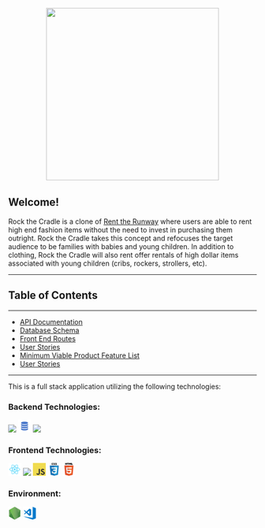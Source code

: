 <p align=center>
<img src="https://user-images.githubusercontent.com/67562159/105742635-c5a1ed00-5f09-11eb-9b0e-1f0e91adb7f0.png" width=350px height=350px/>
</p>

## Welcome!
Rock the Cradle is a clone of [Rent the Runway](https://www.renttherunway.com/) where users are able to rent high end fashion items without the need to invest in purchasing them outright. Rock the Cradle takes this concept and refocuses the target audience to be families with babies and young children. In addition to clothing, Rock the Cradle will also rent offer rentals of high dollar items associated with young children (cribs, rockers, strollers, etc).

---
## **Table of Contents**
---

* [API Documentation](https://github.com/andrewscohen/RocktheCradle_RTR_Clone/wiki/API-Documentation)
* [Database Schema](https://github.com/andrewscohen/RocktheCradle_RTR_Clone/wiki/Database-Schema)
* [Front End Routes](https://github.com/andrewscohen/RocktheCradle_RTR_Clone/wiki/Front-End-Routes)
* [User Stories](https://github.com/andrewscohen/2020.11.badReads/wiki/User-Stories)
* [Minimum Viable Product Feature List](https://github.com/andrewscohen/RocktheCradle_RTR_Clone/wiki/Minimum-Viable-Product-Feature-List)
* [User Stories](https://github.com/andrewscohen/RocktheCradle_RTR_Clone/wiki/User-Stories)
---
This is a full stack application utilizing the following technologies: 
### Backend Technologies:
<img src="https://img.icons8.com/color/48/000000/postgreesql.png" width="26px" > 
<img src="https://raw.githubusercontent.com/github/explore/80688e429a7d4ef2fca1e82350fe8e3517d3494d/topics/sql/sql.png" width="26px">
<img src="https://external-content.duckduckgo.com/iu/?u=https%3A%2F%2Fcamo.githubusercontent.com%2Ffc61dcbdb7a6e49d3adecc12194b24ab20dfa25b%2F68747470733a2f2f692e636c6f756475702e636f6d2f7a6659366c4c376546612d3330303078333030302e706e67&f=1&nofb=1" width="80px">

### Frontend Technologies:
<img src="https://raw.githubusercontent.com/github/explore/80688e429a7d4ef2fca1e82350fe8e3517d3494d/topics/react/react.png" width="26"> 
<img src="https://img.icons8.com/color/48/000000/redux.png" width="26px"/> 
<img src="https://raw.githubusercontent.com/github/explore/80688e429a7d4ef2fca1e82350fe8e3517d3494d/topics/javascript/javascript.png" width="26"> 
<img src="https://raw.githubusercontent.com/github/explore/80688e429a7d4ef2fca1e82350fe8e3517d3494d/topics/css/css.png" width="26px"> 
<img src="https://raw.githubusercontent.com/github/explore/80688e429a7d4ef2fca1e82350fe8e3517d3494d/topics/html/html.png" width="26px">
 
### Environment:
<img src="https://raw.githubusercontent.com/github/explore/80688e429a7d4ef2fca1e82350fe8e3517d3494d/topics/nodejs/nodejs.png" width="26"> 
<img src="https://raw.githubusercontent.com/github/explore/80688e429a7d4ef2fca1e82350fe8e3517d3494d/topics/visual-studio-code/visual-studio-code.png" width="26px">


